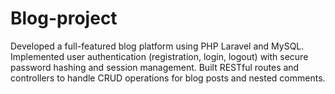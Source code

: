 # Blog-project
 Developed a full-featured blog platform using PHP Laravel and MySQL.  Implemented user authentication (registration, login, logout) with secure password hashing and session  management.  Built RESTful routes and controllers to handle CRUD operations for blog posts and nested comments. 

